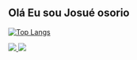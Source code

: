 <h2>Olá Eu sou Josué osorio</h2>


[![Top Langs](https://github-readme-stats.vercel.app/api/top-langs/?username=anuraghazra&exclude_repo=github-readme-stats,anuraghazra.github.io)](https://github.com/anuraghazra/github-readme-stats)



<a href="https://www.instagram.com/josueosorio16/" alt="Instagram" target="_blank">
  <img src="https://img.shields.io/badge/-Instagram-DF0174?style=for-the-badge&labelColor=DF0174&logo=instagram&logoColor=white&link=https://www.instagram.com/USERNAME">
</a>
<a href="https://www.facebook.com/luciana.josueosorio/" alt="FACEBOOK" target="_blank">
  <img src="https://img.shields.io/badge/-fACEBOOK-DF0174?style=for-the-badge&labelColor=DF0174&logo=instagram&logoColor=white&link=https://www.facebook.com/USERNAME">
</a>

